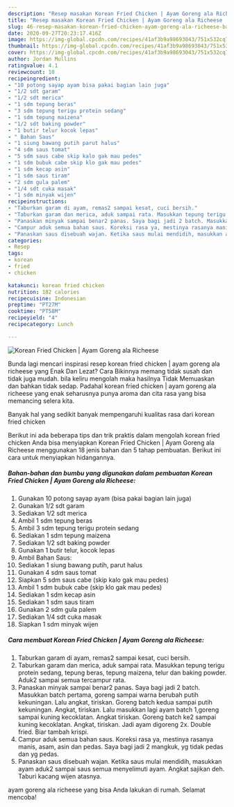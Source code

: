 ```yaml
---
description: "Resep masakan Korean Fried Chicken | Ayam Goreng ala Richeese | Bahan Membuat Korean Fried Chicken | Ayam Goreng ala Richeese Yang Bisa Manjain Lidah"
title: "Resep masakan Korean Fried Chicken | Ayam Goreng ala Richeese | Bahan Membuat Korean Fried Chicken | Ayam Goreng ala Richeese Yang Bisa Manjain Lidah"
slug: 46-resep-masakan-korean-fried-chicken-ayam-goreng-ala-richeese-bahan-membuat-korean-fried-chicken-ayam-goreng-ala-richeese-yang-bisa-manjain-lidah
date: 2020-09-27T20:23:17.416Z
image: https://img-global.cpcdn.com/recipes/41af3b9a98693043/751x532cq70/korean-fried-chicken-ayam-goreng-ala-richeese-foto-resep-utama.jpg
thumbnail: https://img-global.cpcdn.com/recipes/41af3b9a98693043/751x532cq70/korean-fried-chicken-ayam-goreng-ala-richeese-foto-resep-utama.jpg
cover: https://img-global.cpcdn.com/recipes/41af3b9a98693043/751x532cq70/korean-fried-chicken-ayam-goreng-ala-richeese-foto-resep-utama.jpg
author: Jordan Mullins
ratingvalue: 4.1
reviewcount: 10
recipeingredient:
- "10 potong sayap ayam bisa pakai bagian lain juga"
- "1/2 sdt garam"
- "1/2 sdt merica"
- "1 sdm tepung beras"
- "3 sdm tepung terigu protein sedang"
- "1 sdm tepung maizena"
- "1/2 sdt baking powder"
- "1 butir telur kocok lepas"
- " Bahan Saus"
- "1 siung bawang putih parut halus"
- "4 sdm saus tomat"
- "5 sdm saus cabe skip kalo gak mau pedes"
- "1 sdm bubuk cabe skip klo gak mau pedes"
- "1 sdm kecap asin"
- "1 sdm saus tiram"
- "2 sdm gula palem"
- "1/4 sdt cuka masak"
- "1 sdm minyak wijen"
recipeinstructions:
- "Taburkan garam di ayam, remas2 sampai kesat, cuci bersih."
- "Taburkan garam dan merica, aduk sampai rata. Masukkan tepung terigu protein sedang, tepung beras, tepung maizena, telur dan baking powder. Aduk2 sampai semua tercampur rata."
- "Panaskan minyak sampai benar2 panas. Saya bagi jadi 2 batch. Masukkan batch pertama, goreng sampai warna berubah putih kekuningan. Lalu angkat, tiriskan. Goreng batch kedua sampai putih kekuningan. Angkat, tiriskan. Lalu masukkan lagi ayam batch 1,goreng sampai kuning kecoklatan. Angkat tiriskan. Goreng batch ke2 sampai kuning kecoklatan. Angkat, tiriskan. Jadi ayam digoreng 2x. Double fried. Biar tambah krispi."
- "Campur aduk semua bahan saus. Koreksi rasa ya, mestinya rasanya manis, asam, asin dan pedas. Saya bagi jadi 2 mangkuk, yg tidak pedas dan yg pedas."
- "Panaskan saus disebuah wajan. Ketika saus mulai mendidih, masukkan ayam aduk2 sampai saus semua menyelimuti ayam. Angkat sajikan deh. Taburi kacang wijen atasnya."
categories:
- Resep
tags:
- korean
- fried
- chicken

katakunci: korean fried chicken 
nutrition: 182 calories
recipecuisine: Indonesian
preptime: "PT27M"
cooktime: "PT58M"
recipeyield: "4"
recipecategory: Lunch

---
```



![Korean Fried Chicken | Ayam Goreng ala Richeese](https://img-global.cpcdn.com/recipes/41af3b9a98693043/751x532cq70/korean-fried-chicken-ayam-goreng-ala-richeese-foto-resep-utama.jpg)

Bunda lagi mencari inspirasi resep korean fried chicken | ayam goreng ala richeese yang Enak Dan Lezat? Cara Bikinnya memang tidak susah dan tidak juga mudah. bila keliru mengolah maka hasilnya Tidak Memuaskan dan bahkan tidak sedap. Padahal korean fried chicken | ayam goreng ala richeese yang enak seharusnya punya aroma dan cita rasa yang bisa memancing selera kita.



Banyak hal yang sedikit banyak mempengaruhi kualitas rasa dari korean fried chicken 

Berikut ini ada beberapa tips dan trik praktis dalam mengolah korean fried chicken  Anda bisa menyiapkan Korean Fried Chicken | Ayam Goreng ala Richeese menggunakan 18 jenis bahan dan 5 tahap pembuatan. Berikut ini cara untuk menyiapkan hidangannya.

<!--inarticleads1-->

##### Bahan-bahan dan bumbu yang digunakan dalam pembuatan Korean Fried Chicken | Ayam Goreng ala Richeese:

1. Gunakan 10 potong sayap ayam (bisa pakai bagian lain juga)
1. Gunakan 1/2 sdt garam
1. Sediakan 1/2 sdt merica
1. Ambil 1 sdm tepung beras
1. Ambil 3 sdm tepung terigu protein sedang
1. Sediakan 1 sdm tepung maizena
1. Sediakan 1/2 sdt baking powder
1. Gunakan 1 butir telur, kocok lepas
1. Ambil  Bahan Saus:
1. Sediakan 1 siung bawang putih, parut halus
1. Gunakan 4 sdm saus tomat
1. Siapkan 5 sdm saus cabe (skip kalo gak mau pedes)
1. Ambil 1 sdm bubuk cabe (skip klo gak mau pedes)
1. Sediakan 1 sdm kecap asin
1. Sediakan 1 sdm saus tiram
1. Gunakan 2 sdm gula palem
1. Sediakan 1/4 sdt cuka masak
1. Siapkan 1 sdm minyak wijen




<!--inarticleads2-->

##### Cara membuat Korean Fried Chicken | Ayam Goreng ala Richeese:

1. Taburkan garam di ayam, remas2 sampai kesat, cuci bersih.
1. Taburkan garam dan merica, aduk sampai rata. Masukkan tepung terigu protein sedang, tepung beras, tepung maizena, telur dan baking powder. Aduk2 sampai semua tercampur rata.
1. Panaskan minyak sampai benar2 panas. Saya bagi jadi 2 batch. Masukkan batch pertama, goreng sampai warna berubah putih kekuningan. Lalu angkat, tiriskan. Goreng batch kedua sampai putih kekuningan. Angkat, tiriskan. Lalu masukkan lagi ayam batch 1,goreng sampai kuning kecoklatan. Angkat tiriskan. Goreng batch ke2 sampai kuning kecoklatan. Angkat, tiriskan. Jadi ayam digoreng 2x. Double fried. Biar tambah krispi.
1. Campur aduk semua bahan saus. Koreksi rasa ya, mestinya rasanya manis, asam, asin dan pedas. Saya bagi jadi 2 mangkuk, yg tidak pedas dan yg pedas.
1. Panaskan saus disebuah wajan. Ketika saus mulai mendidih, masukkan ayam aduk2 sampai saus semua menyelimuti ayam. Angkat sajikan deh. Taburi kacang wijen atasnya.




 ayam goreng ala richeese yang bisa Anda lakukan di rumah. Selamat mencoba!
